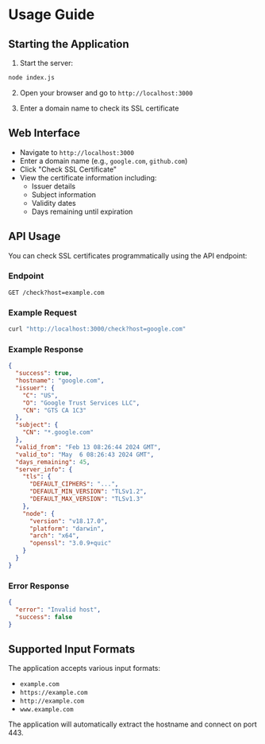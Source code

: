 # Usage Guide

## Starting the Application

1. Start the server:

```bash
node index.js
```

2. Open your browser and go to `http://localhost:3000`

3. Enter a domain name to check its SSL certificate

## Web Interface

- Navigate to `http://localhost:3000`
- Enter a domain name (e.g., `google.com`, `github.com`)
- Click "Check SSL Certificate"
- View the certificate information including:
  - Issuer details
  - Subject information
  - Validity dates
  - Days remaining until expiration

## API Usage

You can check SSL certificates programmatically using the API endpoint:

### Endpoint

```
GET /check?host=example.com
```

### Example Request

```bash
curl "http://localhost:3000/check?host=google.com"
```

### Example Response

```json
{
  "success": true,
  "hostname": "google.com",
  "issuer": {
    "C": "US",
    "O": "Google Trust Services LLC",
    "CN": "GTS CA 1C3"
  },
  "subject": {
    "CN": "*.google.com"
  },
  "valid_from": "Feb 13 08:26:44 2024 GMT",
  "valid_to": "May  6 08:26:43 2024 GMT",
  "days_remaining": 45,
  "server_info": {
    "tls": {
      "DEFAULT_CIPHERS": "...",
      "DEFAULT_MIN_VERSION": "TLSv1.2",
      "DEFAULT_MAX_VERSION": "TLSv1.3"
    },
    "node": {
      "version": "v18.17.0",
      "platform": "darwin",
      "arch": "x64",
      "openssl": "3.0.9+quic"
    }
  }
}
```

### Error Response

```json
{
  "error": "Invalid host",
  "success": false
}
```

## Supported Input Formats

The application accepts various input formats:

- `example.com`
- `https://example.com`
- `http://example.com`
- `www.example.com`

The application will automatically extract the hostname and connect on port 443.
